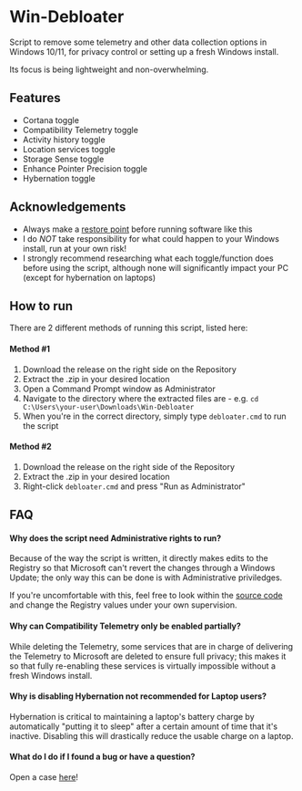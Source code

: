 
# Win-Debloater

Script to remove some telemetry and other data collection options in Windows 10/11, for privacy control or setting up a fresh Windows install.

Its focus is being lightweight and non-overwhelming.

## Features

- Cortana toggle
- Compatibility Telemetry toggle
- Activity history toggle
- Location services toggle
- Storage Sense toggle
- Enhance Pointer Precision toggle
- Hybernation toggle


## Acknowledgements

 - Always make a [restore point](https://answers.microsoft.com/en-us/windows/forum/all/discussion-how-to-create-a-system-restore-point/91aada34-ae98-4007-a19b-15ce6edb41bd) before running software like this
 - I do *NOT* take responsibility for what could happen to your Windows install, run at your own risk!
 - I strongly recommend researching what each toggle/function does before using the script, although none will significantly impact your PC (except for hybernation on laptops)


## How to run

There are 2 different methods of running this script, listed here:

#### Method #1

 1. Download the release on the right side on the Repository
 2. Extract the .zip in your desired location
 3. Open a Command Prompt window as Administrator
 4. Navigate to the directory where the extracted files are - e.g. `cd C:\Users\your-user\Downloads\Win-Debloater`
 5. When you're in the correct directory, simply type `debloater.cmd` to run the script


#### Method #2

 1. Download the release on the right side of the Repository
 2. Extract the .zip in your desired location
 3. Right-click `debloater.cmd` and press "Run as Administrator"


## FAQ

#### Why does the script need Administrative rights to run?

Because of the way the script is written, it directly makes edits to the Registry so that Microsoft can't revert the changes through a Windows Update; the only way this can be done is with Administrative priviledges.

If you're uncomfortable with this, feel free to look within the [source code](https://github.com/Apoc101/Win-Debloater/blob/main/debloater.cmd) and change the Registry values under your own supervision.

#### Why can Compatibility Telemetry only be enabled partially?

While deleting the Telemetry, some services that are in charge of delivering the Telemetry to Microsoft are deleted to ensure full privacy; this makes it so that fully re-enabling these services is virtually impossible without a fresh Windows install.

#### Why is disabling Hybernation not recommended for Laptop users?

Hybernation is critical to maintaining a laptop's battery charge by automatically "putting it to sleep" after a certain amount of time that it's inactive. Disabling this will drastically reduce the usable charge on a laptop.

#### What do I do if I found a bug or have a question?

Open a case [here](https://github.com/Apoc101/Win-Debloater/issues)!
